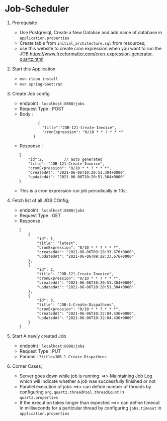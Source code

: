 # Job-Scheduler
1. Prerequisite
     -  Use Postgresql, Create a New Databse and add name of database in `application.properties`
     -  Create table from `initial_architecture.sql` from resources;
     -  use this website to create cron expression when you want to run the JOB https://www.freeformatter.com/cron-expression-generator-quartz.html
        
2.  Start this Application
    -  `mvn clean install`
    -  `mvn spring-boot:run`
    
3.  Create Job config
    -   endpoint : `localhost:8080/jobs`
    -   Request Type : POST
    -   Body :      
           ```
                   {
                     "title":"JOB-121-Create-Invoice",
                     "cronExpression": "0/10 * * ? * * *"
                 } 
        ```
     - Response :
     ```
        {
            "id":2,         // auto generated 
            "title": "JOB-121-Create-Invoice",
            "cronExpression": "0/10 * * ? * * *",
            "createdAt": "2021-06-06T10:20:51.304+0000",
            "updatedAt": "2021-06-06T10:20:51.304+0000"
        }
     ```

      - This is a cron expression run job periodically in 10s;

4. Fetch list of all JOB COnfig;
    -   endpoint : `localhost:8080/jobs`
    -   Request Type : GET
    -   Response :
     ```
        [
            {
                "id": 1,
                "title": "latest",
                "cronExpression": "0/10 * * ? * * *",
                "createdAt": "2021-06-06T09:28:33.676+0000",
                "updatedAt": "2021-06-06T09:28:33.676+0000"
            },
            {
                "id": 2,
                "title": "JOB-121-Create-Invoice",
                "cronExpression": "0/10 * * ? * * *",
                "createdAt": "2021-06-06T10:20:51.304+0000",
                "updatedAt": "2021-06-06T10:20:51.304+0000"
            },
            {
                "id": 3,
                "title": "JOB-1-Create-Dispathces",
                "cronExpression": "0/10 * * ? * * *",
                "createdAt": "2021-06-06T10:32:04.436+0000",
                "updatedAt": "2021-06-06T10:32:04.436+0000"
            }
        ]
     ```    
5.  Start A newly created Job
    -   endpoint : `localhost:8080/jobs`
    -   Request Type : PUT
    -   Params : `?title=JOB-1-Create-Dispathces`   

6. Corner Cases;
    -   Server goes down while job is running. =>> Maintaining Job Log which will indicate whether a job was successfully finished or not
    -   Parallel execution of jobs ==>> can define number of threads by configuring `org.quartz.threadPool.threadCount` in `quartz.properties`
    -   If the execution takes longer than expected ==>> can define timeout in milliseconds for a particular thread by configuring `jobs.timeout` in `application.properties`